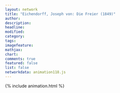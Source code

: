 ```yaml
---
layout: network
title: "Eichendorff, Joseph von: Die Freier (1849)"
author:
description:
headline:
modified:
category:
tags:
imagefeature: 
mathjax: 
chart: 
comments: true
featured: false
list: false
networkdata: animation118.js
---
```

{% include animation.html %}
